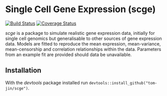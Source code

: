 # Single Cell Gene Expression (scge)

[![Build Status](https://travis-ci.org/tom-jin/scge.svg)](https://travis-ci.org/tom-jin/scge)
[![Coverage Status](https://coveralls.io/repos/tom-jin/scge/badge.svg)](https://coveralls.io/r/tom-jin/scge)

*scge* is a package to simulate realistic gene expression data, initially for single cell genomics but generalisable to other sources of gene expression data. Models are fitted to reproduce the mean expression, mean-variance, mean-censorship and correlation relationships within the data. Parameters from an example fit are provided should data be unavailable.

## Installation 

With the *devtools* package installed run `devtools::install_github("tom-jin/scge")`.
